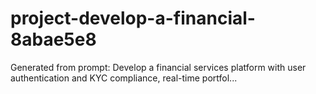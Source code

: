# project-develop-a-financial-8abae5e8
Generated from prompt: Develop a financial services platform with user authentication and KYC compliance, real-time portfol...
